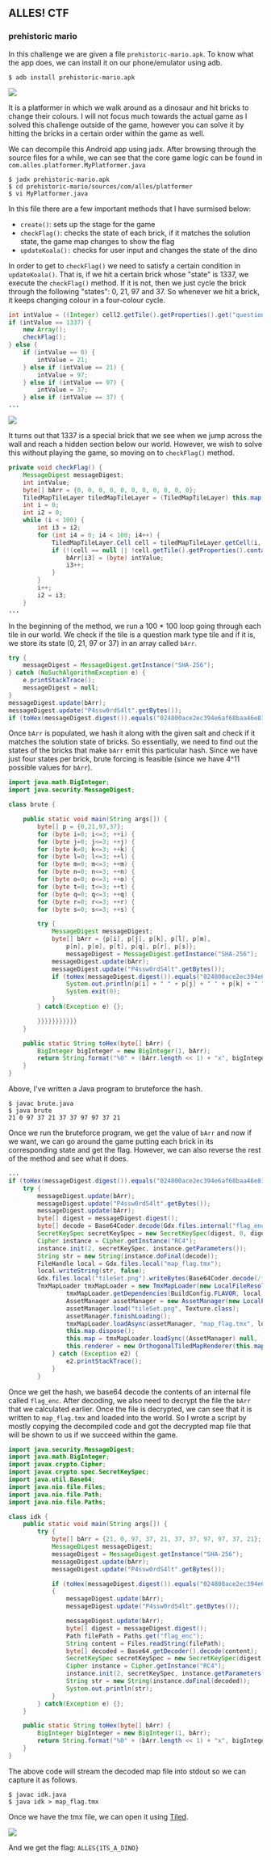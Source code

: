 ## ALLES! CTF

### prehistoric mario

In this challenge we are given a file `prehistoric-mario.apk`.  To know
what the app does, we can install it on our phone/emulator using adb.

```
$ adb install prehistoric-mario.apk
```

![](gameplay.png)

It is a platformer in which we walk around as a dinosaur and hit bricks
to change their colours. I will not focus much towards the actual game as
I solved this challenge outside of the game, however you can solve it by
hitting the bricks in a certain order within the game as well.

We can decompile this Android app using jadx. After browsing through the
source files for a while, we can see that the core game logic can be found
in `com.alles.platformer.MyPlatformer.java`

```
$ jadx prehistoric-mario.apk
$ cd prehistoric-mario/sources/com/alles/platformer
$ vi MyPlatformer.java
```

In this file there are a few important methods that I have surmised below:

- `create()`: sets up the stage for the game
- `checkFlag()`: checks the state of each brick, if it matches the solution state, the game map changes to show the flag
- `updateKoala():` checks for user input and changes the state of the dino

In order to get to `checkFlag()` we need to satisfy a certain condition in
`updateKoala()`. That is, if we hit a certain brick whose "state" is 1337,
we execute the `checkFlag()` method. If it is not, then we just cycle the
brick through the following "states": 0, 21, 97 and 37. So whenever we hit
a brick, it keeps changing colour in a four-colour cycle.

```java
int intValue = ((Integer) cell2.getTile().getProperties().get("questionmarkType")).intValue();
if (intValue == 1337) {
    new Array();
    checkFlag();
} else {
    if (intValue == 0) {
        intValue = 21;
    } else if (intValue == 21) {
        intValue = 97;
    } else if (intValue == 97) {
        intValue = 37;
    } else if (intValue == 37) {
...
```

![](rainbow.png)

It turns out that 1337 is a special brick that we see when we jump across
the wall and reach a hidden section below our world. However, we wish to 
solve this without playing the game, so moving on to `checkFlag()` method.

```java
private void checkFlag() {
    MessageDigest messageDigest;
    int intValue;
    byte[] bArr = {0, 0, 0, 0, 0, 0, 0, 0, 0, 0, 0};
    TiledMapTileLayer tiledMapTileLayer = (TiledMapTileLayer) this.map.getLayers().get("questionmarks");
    int i = 0;
    int i2 = 0;
    while (i < 100) {
        int i3 = i2;
        for (int i4 = 0; i4 < 100; i4++) {
            TiledMapTileLayer.Cell cell = tiledMapTileLayer.getCell(i, i4);
            if (!(cell == null || !cell.getTile().getProperties().containsKey("questionmarkType") || (intValue = ((Integer) cell.getTile().getProperties().get("questionmarkType")).intValue()) == 1337)) {
                bArr[i3] = (byte) intValue;
                i3++;
            }
        }
        i++;
        i2 = i3;
    }
...
```

In the beginning of the method, we run a 100 * 100 loop going through each
tile in our world. We check if the tile is a question mark type tile and
if it is, we store its state (0, 21, 97 or 37) in an array called `bArr`. 

```java
try {
    messageDigest = MessageDigest.getInstance("SHA-256");
} catch (NoSuchAlgorithmException e) {
    e.printStackTrace();
    messageDigest = null;
}
messageDigest.update(bArr);
messageDigest.update("P4ssw0rdS4lt".getBytes());
if (toHex(messageDigest.digest()).equals("024800ace2ec394e6af68baa46e81dfbea93f0f6730610560c66ee9748d91420")) {
```

Once `bArr` is populated, we hash it along with the given salt and check
if it matches the solution state of bricks. So essentially, we need to
find out the states of the bricks that make `bArr` emit this particular
hash. Since we have just four states per brick, brute forcing is feasible
(since we have 4^11 possible values for `bArr`).

```java
import java.math.BigInteger;
import java.security.MessageDigest;

class brute {

    public static void main(String args[]) {
        byte[] p = {0,21,97,37};
        for (byte i=0; i<=3; ++i) {
        for (byte j=0; j<=3; ++j) {
        for (byte k=0; k<=3; ++k) {
        for (byte l=0; l<=3; ++l) {
        for (byte m=0; m<=3; ++m) {
        for (byte n=0; n<=3; ++n) {
        for (byte o=0; o<=3; ++o) {
        for (byte t=0; t<=3; ++t) {
        for (byte q=0; q<=3; ++q) {
        for (byte r=0; r<=3; ++r) {
        for (byte s=0; s<=3; ++s) {

        try {
            MessageDigest messageDigest;
            byte[] bArr = {p[i], p[j], p[k], p[l], p[m],
                p[n], p[o], p[t], p[q], p[r], p[s]};
                messageDigest = MessageDigest.getInstance("SHA-256");
            messageDigest.update(bArr);
            messageDigest.update("P4ssw0rdS4lt".getBytes());
            if (toHex(messageDigest.digest()).equals("024800ace2ec394e6af68baa46e81dfbea93f0f6730610560c66ee9748d91420")) {
                System.out.println(p[i] + " " + p[j] + " " + p[k] + " " + p[l] + " " + p[m] + " " + p[n] + " " + p[o] + " " + p[t] + " " + p[q] + " " + p[r] + " " + p[s] + " ");
                System.exit(0);
            }
        } catch(Exception e) {};

        }}}}}}}}}}}
    }

    public static String toHex(byte[] bArr) {
        BigInteger bigInteger = new BigInteger(1, bArr);
        return String.format("%0" + (bArr.length << 1) + "x", bigInteger);
    }
}
```

Above, I've written a Java program to bruteforce the hash.

```
$ javac brute.java
$ java brute
21 0 97 37 21 37 37 97 97 37 21
```

Once we run the bruteforce program, we get the value of `bArr` and now if
we want, we can go around the game putting each brick in its corresponding
state and get the flag. However, we can also reverse the rest of the
method and see what it does.

```java
...
if (toHex(messageDigest.digest()).equals("024800ace2ec394e6af68baa46e81dfbea93f0f6730610560c66ee9748d91420")) {
    try {
        messageDigest.update(bArr);
        messageDigest.update("P4ssw0rdS4lt".getBytes());
        messageDigest.update(bArr);
        byte[] digest = messageDigest.digest();
        byte[] decode = Base64Coder.decode(Gdx.files.internal("flag_enc").readString());
        SecretKeySpec secretKeySpec = new SecretKeySpec(digest, 0, digest.length, "RC4");
        Cipher instance = Cipher.getInstance("RC4");
        instance.init(2, secretKeySpec, instance.getParameters());
        String str = new String(instance.doFinal(decode));
        FileHandle local = Gdx.files.local("map_flag.tmx");
        local.writeString(str, false);
        Gdx.files.local("tileSet.png").writeBytes(Base64Coder.decode(/* a very long string */), false);
        TmxMapLoader tmxMapLoader = new TmxMapLoader(new LocalFileResolver());
                tmxMapLoader.getDependencies(BuildConfig.FLAVOR, local, (BaseTmxMapLoader.Parameters) null);
                AssetManager assetManager = new AssetManager(new LocalFileResolver());
                assetManager.load("tileSet.png", Texture.class);
                assetManager.finishLoading();
                tmxMapLoader.loadAsync(assetManager, "map_flag.tmx", local, (TmxMapLoader.Parameters) null);
                this.map.dispose();
                this.map = tmxMapLoader.loadSync((AssetManager) null, (String) null, (FileHandle) null, (TmxMapLoader.Parameters) null);
                this.renderer = new OrthogonalTiledMapRenderer(this.map, 0.0625f);
            } catch (Exception e2) {
                e2.printStackTrace();
            }
        }
```

Once we get the hash, we base64 decode the contents of an internal file
called `flag_enc`. After decoding, we also need to decrypt the file the
`bArr` that we calculated earlier. Once the file is decrypted, we can see
that it is written to `map_flag.tmx` and loaded into the world. So I wrote
a script by mostly copying the decompiled code and got the decrypted map
file that will be shown to us if we succeed within the game.

```java
import java.security.MessageDigest;
import java.math.BigInteger;
import javax.crypto.Cipher;
import javax.crypto.spec.SecretKeySpec;
import java.util.Base64;
import java.nio.file.Files;
import java.nio.file.Path;
import java.nio.file.Paths;

class idk {
    public static void main(String args[]) {
        try {
            byte[] bArr = {21, 0, 97, 37, 21, 37, 37, 97, 97, 37, 21};
            MessageDigest messageDigest;
            messageDigest = MessageDigest.getInstance("SHA-256");
            messageDigest.update(bArr);
            messageDigest.update("P4ssw0rdS4lt".getBytes());

            if (toHex(messageDigest.digest()).equals("024800ace2ec394e6af68baa46e81dfbea93f0f6730610560c66ee9748d91420"))
            {
                messageDigest.update(bArr);
                messageDigest.update("P4ssw0rdS4lt".getBytes());

                messageDigest.update(bArr);
                byte[] digest = messageDigest.digest();
                Path filePath = Paths.get("flag_enc");
                String content = Files.readString(filePath);
                byte[] decoded = Base64.getDecoder().decode(content);
                SecretKeySpec secretKeySpec = new SecretKeySpec(digest, 0, digest.length, "RC4");
                Cipher instance = Cipher.getInstance("RC4");
                instance.init(2, secretKeySpec, instance.getParameters());
                String str = new String(instance.doFinal(decoded));
                System.out.println(str);
            }
        } catch(Exception e) {};
    }

    public static String toHex(byte[] bArr) {
        BigInteger bigInteger = new BigInteger(1, bArr);
        return String.format("%0" + (bArr.length << 1) + "x", bigInteger);
    }
}
```

The above code will stream the decoded map file into stdout so we can
capture it as follows.

```
$ javac idk.java
$ java idk > map_flag.tmx
```

Once we have the tmx file, we can open it using
[Tiled](https://www.mapeditor.org/).

![](tiled.png)

And we get the flag: `ALLES{1TS_A_DINO}`


